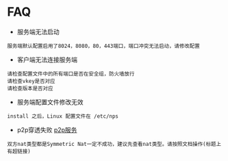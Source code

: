 # FAQ

- 服务端无法启动
```
服务端默认配置启用了8024，8080，80，443端口，端口冲突无法启动，请修改配置
```
- 客户端无法连接服务端
```
请检查配置文件中的所有端口是否在安全组，防火墙放行
请检查vkey是否对应
请检查版本是否对应
```
- 服务端配置文件修改无效
```
install 之后，Linux 配置文件在 /etc/nps
```
- p2p穿透失败 [p2p服务](https://ehang-io.github.io/nps/#/example?id=p2p%e6%9c%8d%e5%8a%a1)
```
双方nat类型都是Symmetric Nat一定不成功，建议先查看nat类型。请按照文档操作(标题上有超链接)
```
